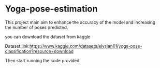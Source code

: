 # Yoga-pose-estimation
This project main aim to enhance the accuracy of the model and increasing the number of poses predicted.

you can download the dataset from kaggle

Dataset link:https://www.kaggle.com/datasets/elysian01/yoga-pose-classification?resource=download

Then start running the code provided.
